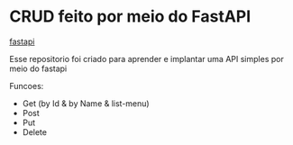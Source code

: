 # CRUD feito por meio do FastAPI

[fastapi](https://github.com/tiangolo/fastapi)


Esse repositorio foi criado para aprender e implantar uma API simples por meio do fastapi

Funcoes:
 - Get (by Id & by Name & list-menu)
 - Post
 - Put
 - Delete
